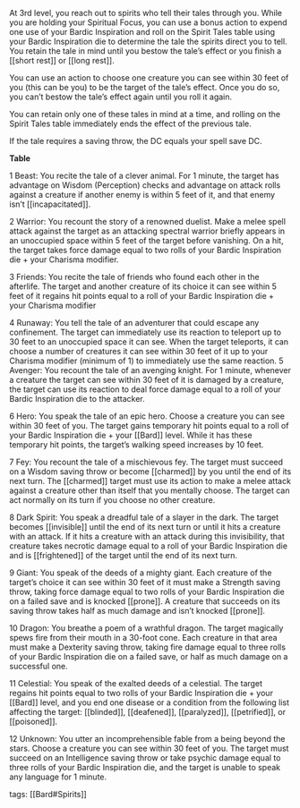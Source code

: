 At 3rd level, you reach out to spirits who tell their tales through you. While you are holding your Spiritual Focus, you can use a bonus action to expend one use of your Bardic Inspiration and roll on the Spirit Tales table using your Bardic Inspiration die to determine the tale the spirits direct you to tell. You retain the tale in mind until you bestow the tale’s effect or you finish a [[short rest]] or [[long rest]].

You can use an action to choose one creature you can see within 30 feet of you (this can be you) to be the target of the tale’s effect. Once you do so, you can’t bestow the tale’s effect again until you roll it again.

You can retain only one of these tales in mind at a time, and rolling on the Spirit Tales table immediately ends the effect of the previous tale.

If the tale requires a saving throw, the DC equals your spell save DC.

**Table**

1	Beast: You recite the tale of a clever animal. For 1 minute, the target has advantage on Wisdom (Perception) checks and advantage on attack rolls against a creature if another enemy is within 5 feet of it, and that enemy isn’t [[incapacitated]].

2	Warrior: You recount the story of a renowned duelist. Make a melee spell attack against the target as an attacking spectral warrior briefly appears in an unoccupied space within 5 feet of the target before vanishing. On a hit, the target takes force damage equal to two rolls of your Bardic Inspiration die + your Charisma modifier.

3	Friends: You recite the tale of friends who found each other in the afterlife. The target and another creature of its choice it can see within 5 feet of it regains hit points equal to a roll of your Bardic Inspiration die + your Charisma modifier

4	Runaway: You tell the tale of an adventurer that could escape any confinement. The target can immediately use its reaction to teleport up to 30 feet to an unoccupied space it can see. When the target teleports, it can choose a number of creatures it can see within 30 feet of it up to your Charisma modifier (minimum of 1) to immediately use the same reaction.
5	Avenger: You recount the tale of an avenging knight. For 1 minute, whenever a creature the target can see within 30 feet of it is damaged by a creature, the target can use its reaction to deal force damage equal to a roll of your Bardic Inspiration die to the attacker.

6	Hero: You speak the tale of an epic hero. Choose a creature you can see within 30 feet of you. The target gains temporary hit points equal to a roll of your Bardic Inspiration die + your [[Bard]] level. While it has these temporary hit points, the target’s walking speed increases by 10 feet.

7	Fey: You recount the tale of a mischievous fey. The target must succeed on a Wisdom saving throw or become [[charmed]] by you until the end of its next turn. The [[charmed]] target must use its action to make a melee attack against a creature other than itself that you mentally choose. The target can act normally on its turn if you choose no other creature.

8	Dark Spirit: You speak a dreadful tale of a slayer in the dark. The target becomes [[invisible]] until the end of its next turn or until it hits a creature with an attack. If it hits a creature with an attack during this invisibility, that creature takes necrotic damage equal to a roll of your Bardic Inspiration die and is [[frightened]] of the target until the end of its next turn.

9	Giant: You speak of the deeds of a mighty giant. Each creature of the target’s choice it can see within 30 feet of it must make a Strength saving throw, taking force damage equal to two rolls of your Bardic Inspiration die on a failed save and is knocked [[prone]]. A creature that succeeds on its saving throw takes half as much damage and isn’t knocked [[prone]].

10	Dragon: You breathe a poem of a wrathful dragon. The target magically spews fire from their mouth in a 30-foot cone. Each creature in that area must make a Dexterity saving throw, taking fire damage equal to three rolls of your Bardic Inspiration die on a failed save, or half as much damage on a successful one.

11	Celestial: You speak of the exalted deeds of a celestial. The target regains hit points equal to two rolls of your Bardic Inspiration die + your [[Bard]] level, and you end one disease or a condition from the following list affecting the target: [[blinded]], [[deafened]], [[paralyzed]], [[petrified]], or [[poisoned]].

12	Unknown: You utter an incomprehensible fable from a being beyond the stars. Choose a creature you can see within 30 feet of you. The target must succeed on an Intelligence saving throw or take psychic damage equal to three rolls of your Bardic Inspiration die, and the target is unable to speak any language for 1 minute.

tags: [[Bard#Spirits]]